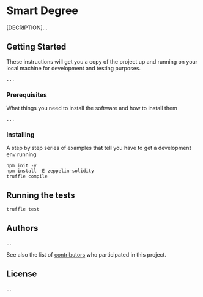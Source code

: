 # Smart Degree

[DECRIPTION]...

## Getting Started

These instructions will get you a copy of the project up and running on your local machine for development and testing purposes.

```
...
```

### Prerequisites

What things you need to install the software and how to install them

```
...
```

### Installing

A step by step series of examples that tell you have to get a development env running

```
npm init -y
npm install -E zeppelin-solidity
truffle compile
```

## Running the tests

```
truffle test
```

## Authors

...

See also the list of [contributors](https://github.com/your/project/contributors) who participated in this project.

## License

...
